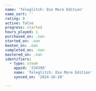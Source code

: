 ```yaml
---
name: 'Teleglitch: Die More Edition'
name_sort: ''
rating: 0
active: false
progress: started
hours_played: 1
purchased_on: .nan
started_on: .nan
beaten_on: .nan
completed_on: .nan
mastered_on: .nan
identifiers:
  - type: steam
    appid: '234390'
    name: 'Teleglitch: Die More Edition'
    synced_on: '2024-10-10'

---
```

